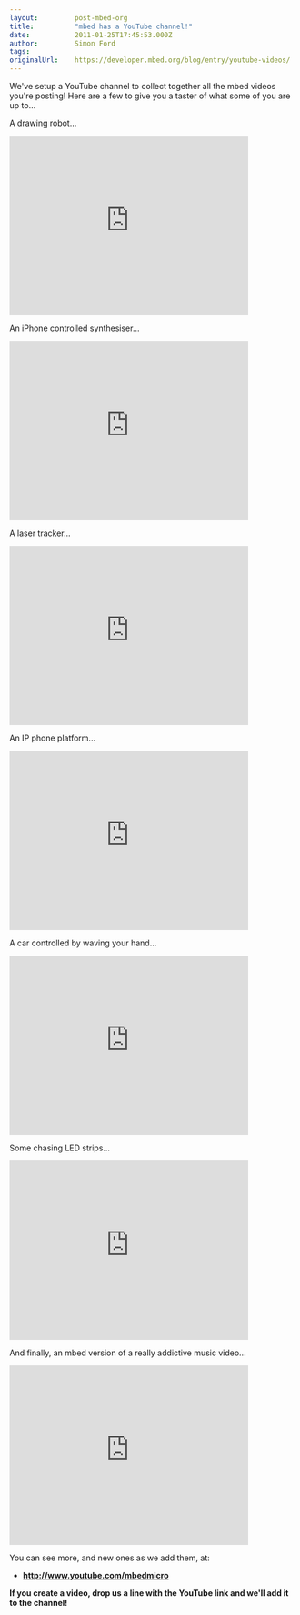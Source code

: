 ```yaml
---
layout:         post-mbed-org
title:          "mbed has a YouTube channel!"
date:           2011-01-25T17:45:53.000Z
author:         Simon Ford
tags:           
originalUrl:    https://developer.mbed.org/blog/entry/youtube-videos/
---
```


<p>
  We've setup a YouTube channel to collect together all the mbed
  videos you're posting! Here are a few to give you a taster of
  what some of you are up to...
</p>
<p>
  A drawing robot...
</p>
<div class="flex-video">
  <iframe width="420" height="315" src=
  "https://www.youtube.com/embed/NCfOEYTMJAQ" frameborder="0"
  allowfullscreen="allowfullscreen"></iframe>
</div>
<p>
  An iPhone controlled synthesiser...
</p>
<div class="flex-video">
  <iframe width="420" height="315" src=
  "https://www.youtube.com/embed/vRagTosktk4" frameborder="0"
  allowfullscreen="allowfullscreen"></iframe>
</div>
<p>
  A laser tracker...
</p>
<div class="flex-video">
  <iframe width="420" height="315" src=
  "https://www.youtube.com/embed/ymi5W1wVJ6U" frameborder="0"
  allowfullscreen="allowfullscreen"></iframe>
</div>
<p>
  An IP phone platform...
</p>
<div class="flex-video">
  <iframe width="420" height="315" src=
  "https://www.youtube.com/embed/OP4SRohTwSA" frameborder="0"
  allowfullscreen="allowfullscreen"></iframe>
</div>
<p>
  A car controlled by waving your hand...
</p>
<div class="flex-video">
  <iframe width="420" height="315" src=
  "https://www.youtube.com/embed/rtF5doTyF_4" frameborder="0"
  allowfullscreen="allowfullscreen"></iframe>
</div>
<p>
  Some chasing LED strips...
</p>
<div class="flex-video">
  <iframe width="420" height="315" src=
  "https://www.youtube.com/embed/y69xPcgqJpY" frameborder="0"
  allowfullscreen="allowfullscreen"></iframe>
</div>
<p>
  And finally, an mbed version of a really addictive music video...
</p>
<div class="flex-video">
  <iframe width="420" height="315" src=
  "https://www.youtube.com/embed/pqcsfO_7mMs" frameborder="0"
  allowfullscreen="allowfullscreen"></iframe>
</div>
<p>
  You can see more, and new ones as we add them, at:
</p>
<ul>
  <li>
    <strong><a href="http://www.youtube.com/mbedmicro" rel=
    "nofollow">http://www.youtube.com/mbedmicro</a></strong>
  </li>
</ul>
<p>
  <strong>If you create a video, drop us a line with the YouTube
  link and we'll add it to the channel!</strong>
</p>

